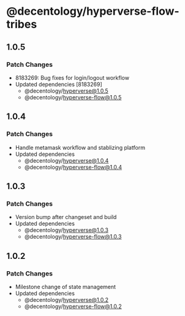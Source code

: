 # @decentology/hyperverse-flow-tribes

## 1.0.5

### Patch Changes

- 8183269: Bug fixes for login/logout workflow
- Updated dependencies [8183269]
  - @decentology/hyperverse@1.0.5
  - @decentology/hyperverse-flow@1.0.5

## 1.0.4

### Patch Changes

- Handle metamask workflow and stablizing platform
- Updated dependencies
  - @decentology/hyperverse@1.0.4
  - @decentology/hyperverse-flow@1.0.4

## 1.0.3

### Patch Changes

- Version bump after changeset and build
- Updated dependencies
  - @decentology/hyperverse@1.0.3
  - @decentology/hyperverse-flow@1.0.3

## 1.0.2

### Patch Changes

- Milestone change of state management
- Updated dependencies
  - @decentology/hyperverse@1.0.2
  - @decentology/hyperverse-flow@1.0.2
